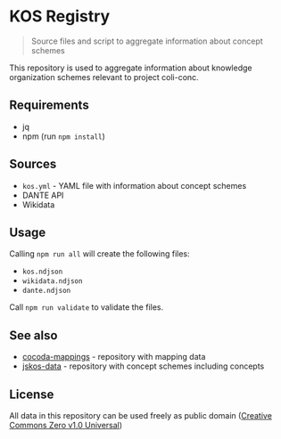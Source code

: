 # KOS Registry

> Source files and script to aggregate information about concept schemes

This repository is used to aggregate information about knowledge organization schemes relevant to project coli-conc.

## Requirements

* jq
* npm (run `npm install`)

## Sources

* `kos.yml` - YAML file with information about concept schemes
* DANTE API
* Wikidata

## Usage

Calling `npm run all` will create the following files:

* `kos.ndjson`
* `wikidata.ndjson`
* `dante.ndjson`

Call `npm run validate` to validate the files.

## See also

* [cocoda-mappings](https://github.com/gbv/cocoda-mappings/) - repository with mapping data
* [jskos-data](https://github.com/gbv/jskos-data/) - repository with concept schemes including concepts

## License

All data in this repository can be used freely as public domain ([Creative
Commons Zero v1.0 Universal](https://creativecommons.org/publicdomain/zero/1.0/))
